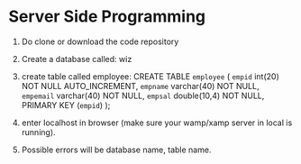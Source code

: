 ﻿# Server Side Programming
 1. Do clone or download the code repository
 2. Create a database called: wiz
 3. create table called employee: 
 CREATE TABLE `employee` (
  `empid` int(20) NOT NULL AUTO_INCREMENT,
  `empname` varchar(40) NOT NULL,
  `empemail` varchar(40) NOT NULL,
  `empsal` double(10,4) NOT NULL,
  PRIMARY KEY (`empid`)
);

4. enter localhost in browser (make sure your wamp/xamp server in local is running).
5. Possible errors will be database name, table name.
